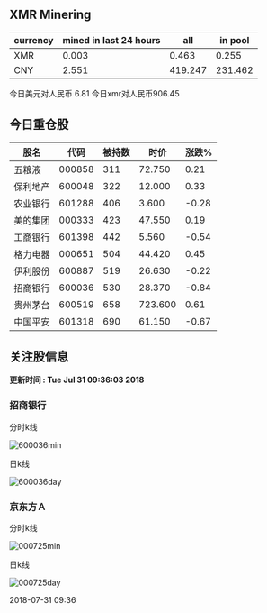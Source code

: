 ## XMR Minering

|currency|mined in last 24 hours|all|in pool|
|---|---|---|---|
|XMR|0.003|0.463|0.255|
|CNY|2.551|419.247|231.462|

今日美元对人民币 6.81	今日xmr对人民币906.45


## 今日重仓股 

|股名|代码|被持数|时价|涨跌%|
|---|---|---|---|---|
|五粮液|000858|311|72.750|0.21|
|保利地产|600048|322|12.000|0.33|
|农业银行|601288|406|3.600|-0.28|
|美的集团|000333|423|47.550|0.19|
|工商银行|601398|442|5.560|-0.54|
|格力电器|000651|504|44.420|0.45|
|伊利股份|600887|519|26.630|-0.22|
|招商银行|600036|530|28.370|-0.84|
|贵州茅台|600519|658|723.600|0.61|
|中国平安|601318|690|61.150|-0.67|

## 关注股信息
**更新时间 : Tue Jul 31 09:36:03 2018**
### 招商银行 
分时k线

![600036min](http://image.sinajs.cn/newchart/min/n/sh600036.gif)

日k线

![600036day](http://image.sinajs.cn/newchart/daily/n/sh600036.gif)

### 京东方Ａ 
分时k线

![000725min](http://image.sinajs.cn/newchart/min/n/sz000725.gif)

日k线

![000725day](http://image.sinajs.cn/newchart/daily/n/sz000725.gif)

2018-07-31 09:36